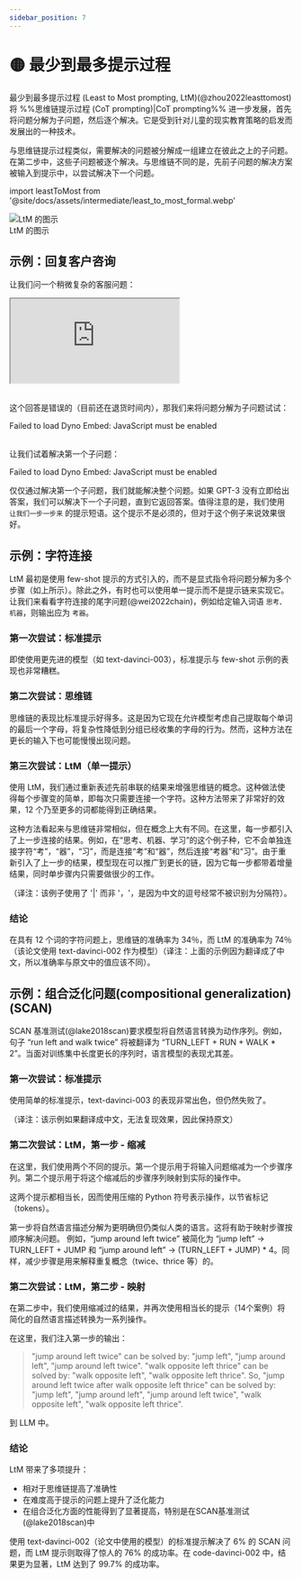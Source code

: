 ```yaml
---
sidebar_position: 7
---
```


# 🟡 最少到最多提示过程

最少到最多提示过程 (Least to Most prompting, LtM)(@zhou2022leasttomost) 将 %%思维链提示过程 (CoT prompting)|CoT prompting%% 进一步发展，首先将问题分解为子问题，然后逐个解决。它是受到针对儿童的现实教育策略的启发而发展出的一种技术。

与思维链提示过程类似，需要解决的问题被分解成一组建立在彼此之上的子问题。在第二步中，这些子问题被逐个解决。与思维链不同的是，先前子问题的解决方案被输入到提示中，以尝试解决下一个问题。

import leastToMost from '@site/docs/assets/intermediate/least_to_most_formal.webp'

<div style={{textAlign: 'center'}}>
  <img src={leastToMost} style={{width: "600px"}} alt="LtM 的图示"/>
</div>

<div style={{textAlign: 'center'}}>
   LtM 的图示
</div>

## 示例：回复客户咨询

让我们问一个稍微复杂的客服问题：

<iframe
    src="http://embed.learnprompting.org/embed?config=eyJib3hSb3dzIjoyNSwidG9wUCI6MSwidGVtcGVyYXR1cmUiOjAuNywibWF4VG9rZW5zIjoyNTYsIm91dHB1dCI6IiIsInByb21wdCI6IiIsIm1vZGVsIjoiZ3B0LTQiLCJ1bmRlZmluZWQiOiIwIn0%3D"
    style={{width:"100%", height:"1250px", border:"0", borderRadius:"4px", overflow:"hidden"}}
    sandbox="allow-forms allow-modals allow-popups allow-presentation allow-same-origin allow-scripts"
></iframe>

<br/>这个回答是错误的（目前还在退货时间内），那我们来将问题分解为子问题试试：

<div trydyno-embed="" openai-model="text-davinci-003" initial-prompt="客户咨询:\n我在3月1日购买了你们 Arnold 系列的一件T恤。我看到它有折扣，所以买了一件原价为 30 美元的衬衫，打了 6 折。我发现你们现在有一个新的T恤折扣活动，50% off。我想知道我是否可以退货，同时拥有足够的店内积分来购买两件你们的T恤？\n\n指令:\n你是一名客户服务代表，负责友好地回复客户的查询。退货在 30 天内允许。今天是 3 月 29 日。目前所有衬衫都有 50% 的折扣。你的店里衬衫价格在 18-100 美元之间。请勿编造任何关于折扣政策的信息。\n在回答这个问题之前，必须解决哪些子问题？" initial-response="1.客户购买衬衫的日期；\n2.当前的折扣活动；\n3.店内衬衫的价格范围；\n4.客户是否有足够的店内积分；\n5.客户退货的政策。" max-tokens="256" box-rows="12" model-temp="0" top-p="0">
    <noscript>Failed to load Dyno Embed: JavaScript must be enabled</noscript>
</div>

<br/>让我们试着解决第一个子问题：

<div trydyno-embed="" openai-model="text-davinci-003" initial-prompt="客户咨询:\n我在3月1日购买了你们 Arnold 系列的一件T恤。我看到它有折扣，所以买了一件原价为 30 美元的衬衫，打了 6 折。我发现你们现在有一个新的T恤折扣活动，50% off。我想知道我是否可以退货，同时拥有足够的店内积分来购买两件你们的T恤？\n\n指令:\n你是一名客户服务代表，负责友好地回复客户的查询。退货在 30 天内允许。今天是 3 月 29 日。目前所有衬衫都有 50% 的折扣。你的店里衬衫价格在 18-100 美元之间。请勿编造任何关于折扣政策的信息。\n确定客户是否在30天的退货期内。让我们一步一步来。" initial-response="尊敬的客户，非常感谢您对 Arnold 系列的支持！我们很高兴地向您提供服务。我们的退货政策是，客户可以在购买商品的 30 天内进行退货。由于您是在 3 月 1 日购买的，所以您仍然在退货期内，可以退货。\n\n此外，我们目前正在举行一个 50% 的折扣活动，您可以使用您的店内积分购买两件 Arnold 系列的 T 恤。我们的衬衫价格在 18-100 美元之间，您可以根据自己的需求选择合适的衬衫。\n\n如果您有任何其他问题，请随时与我们联系。我们将竭诚为您服务！" max-tokens="512" box-rows="19" model-temp="0" top-p="0">
    <noscript>Failed to load Dyno Embed: JavaScript must be enabled</noscript>
</div>

仅仅通过解决第一个子问题，我们就能解决整个问题。如果 GPT-3 没有立即给出答案，我们可以解决下一个子问题，直到它返回答案。值得注意的是，我们使用 `让我们一步一步来` 的提示短语。这个提示不是必须的，但对于这个例子来说效果很好。


## 示例：字符连接

LtM 最初是使用 few-shot 提示的方式引入的，而不是显式指令将问题分解为多个步骤（如上所示）。除此之外，有时也可以使用单一提示而不是提示链来实现它。让我们来看看字符连接的尾字问题(@wei2022chain)，例如给定输入词语 `思考、机器`，则输出应为 `考器`。

### 第一次尝试：标准提示

即使使用更先进的模型（如 text-davinci-003），标准提示与 few-shot 示例的表现也非常糟糕。

<div trydyno-embed="" openai-model="text-davinci-003"
     initial-prompt="Q: 思考、机器\nA: 考器\n\nQ: 学习、推理、归纳\nA: 习理纳\n\nQ: 人工、智能\nA: 工能\n\nQ: 转化器、语言、视觉\nA: 器言觉\n\nQ: 张三、李四、手机、钱包\nA:"
     initial-response="三四手钱"
     max-tokens="256" box-rows="18"
     model-temp="0.2" ></div>

### 第二次尝试：思维链

思维链的表现比标准提示好得多。这是因为它现在允许模型考虑自己提取每个单词的最后一个字母，将复杂性降低到分组已经收集的字母的行为。然而，这种方法在更长的输入下也可能慢慢出现问题。

<div trydyno-embed="" openai-model="text-davinci-003"
     initial-prompt="Q: 思考、机器\nA: '思考'的尾字是'考'，'机器'的尾字是'器'，所以答案是'考器'\n\nQ: 学习、推理、归纳\nA: '学习'的尾字是'习'，'推理'的尾字是'理'，'归纳'的尾字是'纳'，所以答案是'习理纳'\n\nQ: 转化器、语言、视觉\nA: '转化器'的尾字是'器'，'语言'的尾字是'言'，'视觉'的尾字是'觉'，所以答案是'器言觉'\n\nQ: 张三、李四、手机、钱包\nA: "
     initial-response="'张三'的尾字是'三'，'李四'的尾字是'四'，'手机'的尾字是'机'，'钱包'的尾字是'包'，所以答案是'三四机包'"
     max-tokens="256" box-rows="18"
     model-temp="0.2" ></div>

### 第三次尝试：LtM（单一提示）

使用 LtM，我们通过重新表述先前串联的结果来增强思维链的概念。这种做法使得每个步骤变的简单，即每次只需要连接一个字符。这种方法带来了非常好的效果，12 个乃至更多的词都能得到正确结果。

这种方法看起来与思维链非常相似，但在概念上大有不同。在这里，每一步都引入了上一步连接的结果。例如，在“思考、机器、学习”的这个例子种，它不会单独连接字符“考”，“器”，“习”，而是连接“考”和“器”，然后连接“考器”和“习”。由于重新引入了上一步的结果，模型现在可以推广到更长的链，因为它每一步都带着增量结果，同时单步骤内只需要做很少的工作。

<div trydyno-embed="" openai-model="text-davinci-003"
     initial-prompt="Q: 思考|机器\nA: '思考'的最后一个字母是'考'，'机器'的最后一个字母是'器'。将'考'和'器'串联起来就得到'考器'。所以'思考|机器'的输出结果是'考器'。\n\nQ: 思考|机器|学习\nA: '思考|机器'输出结果是'考器'，'学习'的最后一个字母是'习'。将'考器'和'习'串联起来就得到'考器习'。所以'思考|机器|学习'的输出结果是'考器习'。\n\nQ: 转化器|语言\nA: '转化器'的最后一个字母是'器'，'语言'的最后一个字母是'言'。将'器'和'言'串联起来就得到'器言'。所以'转化器|语言'的输出结果是'器言'。\n\nQ: 转化器|语言|视觉\nA: '转化器|语言'的输出结果是'器言'，'视觉'的最后一个字母是'觉'。将'器言'和'觉'串联起来就得到'器言觉'。所以'转化器|语言|视觉'的输出结果是'器言觉'。\n\nQ: 张三|李四|手机|钱包|钥匙|房子|汽车|电脑|书|电视|可乐|雪碧|橘猫\nA: "
     initial-response="'张三|李四'的输出结果是'三四'，'手机|钱包'的输出结果是'机包'，'钥匙|房子'的输出结果是'匙子'，'汽车|电脑'的输出结果是'车脑'，'书|电视'的输出结果是'书视'，'可乐|雪碧'的输出结果是'乐碧'，'橘猫'的输出结果是'猫'。将这些输出结果串联起来就得到'三四机包匙子车脑书视乐碧猫'。所以'张三|李四|手机|钱包|钥匙|房子|汽车|电脑|书|电视|可乐|雪碧|橘猫'的输出结果是'三四机包匙子车脑书视乐碧猫'。"
     max-tokens="1024" box-rows="18"
     model-temp="0.2" ></div>
（译注：该例子使用了 '|' 而非 '，'，是因为中文的逗号经常不被识别为分隔符）。
     

### 结论

在具有 12 个词的字符问题上，思维链的准确率为 34％，而 LtM 的准确率为 74％（该论文使用 text-davinci-002 作为模型）（译注：上面的示例因为翻译成了中文，所以准确率与原文中的值应该不同）。


## 示例：组合泛化问题(compositional generalization) (SCAN)

SCAN 基准测试(@lake2018scan)要求模型将自然语言转换为动作序列。例如，句子 “run left and walk twice” 将被翻译为 “TURN_LEFT + RUN + WALK * 2”。当面对训练集中长度更长的序列时，语言模型的表现尤其差。

### 第一次尝试：标准提示

使用简单的标准提示，text-davinci-003 的表现非常出色，但仍然失败了。

<div trydyno-embed="" openai-model="text-davinci-003"
     initial-prompt="Q: turn left\nA: TURN LEFT\n\nQ: turn right\nA: TURN RIGHT\n\nQ: jump left\nA: TURN LEFT &#43; JUMP\n\nQ: run right\nA: TURN RIGHT &#43; RUN\n\nQ: look twice\nA: LOOK * 2\n\nQ: run and look twice\nA: RUN &#43; LOOK * 2\n\nQ: jump right thrice\nA: (TURN RIGHT &#43; JUMP) * 3\n\nQ: walk after run\nA: RUN &#43; WALK\n\nQ: turn opposite left\nA: TURN LEFT * 2\n\nQ: turn around left\nA: TURN LEFT * 4\n\nQ: turn opposite right\nA: TURN RIGHT * 2\n\nQ: turn around right\nA: TURN RIGHT * 4\n\nQ: walk opposite left\nA: TURN LEFT * 2 &#43; WALK\n\nQ: walk around left\nA: (TURN LEFT &#43; WALK) * 4\n\nQ: &#34;jump around left twice after walk opposite left thrice&#34; \nA:"
     initial-response="(TURN LEFT * 2 + WALK) * 3 + (TURN LEFT + JUMP) * 2"
     max-tokens="512" box-rows="18"
     model-temp="0.2" ></div>

（译注：该示例如果翻译成中文，无法复现效果，因此保持原文）

### 第二次尝试：LtM，第一步 - 缩减

在这里，我们使用两个不同的提示。第一个提示用于将输入问题缩减为一个步骤序列。第二个提示用于将这个缩减后的步骤序列映射到实际的操作中。

这两个提示都相当长，因而使用压缩的 Python 符号表示操作，以节省标记（tokens）。

第一步将自然语言描述分解为更明确但仍类似人类的语言。这将有助于映射步骤按顺序解决问题。
例如，“jump around left twice” 被简化为 “jump left” -> TURN_LEFT + JUMP 和 “jump around left” -> (TURN_LEFT + JUMP) * 4。同样，减少步骤是用来解释重复概念（twice、thrice 等）的。

<div trydyno-embed="" openai-model="text-davinci-003"
     initial-prompt="Q: look right after look twice\nA: &#34;look right after look twice&#34; can be solved by: &#34;look right&#34;, &#34;look twice&#34;.\n\nQ: jump opposite right thrice and walk\nA: &#34;jump opposite right thrice&#34; can be solved by: &#34;jump opposite right&#34;, &#34;jump opposite right thrice&#34;. &#34;walk&#34; can be solved by: &#34;walk&#34;. So, &#34;jump opposite right thrice and walk&#34; can be solved by: &#34;jump opposite right&#34;, &#34;jump opposite right thrice&#34;, &#34;walk&#34;.\n\nQ: run left twice and run right\nA: &#34;run left twice&#34; can be solved by: &#34;run left&#34;, &#34;run left twice&#34;. &#34;run right&#34; can be solved by &#34;run right&#34;. So, &#34;run left twice and run right&#34; can.be solved by: &#34;run left&#34;, &#34;run left twice&#34;, &#34;run right&#34;.\n\nQ: run opposite right\nA: &#34;run opposite right&#34; can be solved by &#34;run opposite right&#34;.\n\nQ: look opposite right thrice after walk\nA: &#34;look opposite right thrice&#34; can be solved by: &#34;look opposite right&#34;, &#34;look opposite right thrice&#34;. &#34;walk&#34; can be solved by &#34;walk&#34;. So, &#34;look opposite right thrice after walk&#34; can be solved by: &#34;look opposite right&#34;, &#34;look opposite right thrice&#34;, &#34;walk&#34;.\n\nQ: jump around right\nA: &#34;jump around right&#34; can be solved by: &#34;jump right&#34;, &#34;jump around right&#34;. So, &#34;jump around right&#34; can be solved by: &#34;jump right&#34;, &#34;jump around right&#34;.\n\nQ: look around right thrice and walk\nA: &#34;look around right thrice&#34; can be solved by: &#34;look right&#34;, &#34;look around right&#34;, &#34;look around right thrice&#34;. &#34;walk&#34; can be solved by &#34;walk&#34;. So, &#34;look around right thrice and walk&#34; can be solved by: &#34;look right&#34;, &#34;look around right&#34;, &#34;look around right thrice&#34;, &#34;walk&#34;.\n\nQ: turn right after run right thrice\nA: &#34;turn right&#34; can be solved by: &#34;turn right&#34;. &#34;run right thrice&#34; can be solved by: &#34;run right&#34;, &#34;run right thrice&#34;. So, &#34;turn right after run right thrice&#34; can be solved by: &#34;turn right&#34;, &#34;run right&#34;, &#34;run right thrice&#34;.\n\nQ: jump around left twice after walk opposite left thrice\nA:"
     initial-response="&#34;jump around left twice&#34; can be solved by: &#34;jump left&#34;, &#34;jump around left&#34;, &#34;jump around left twice&#34;. &#34;walk opposite left thrice&#34; can be solved by: &#34;walk opposite left&#34;, &#34;walk opposite left thrice&#34;. So, &#34;jump around left twice after walk opposite left thrice&#34; can be solved by: &#34;jump left&#34;, &#34;jump around left&#34;, &#34;jump around left twice&#34;, &#34;walk opposite left&#34;, &#34;walk opposite left thrice&#34;."
     max-tokens="256" box-rows="18"
     model-temp="0.2" ></div>

### 第二次尝试：LtM，第二步 - 映射

在第二步中，我们使用缩减过的结果，并再次使用相当长的提示（14个案例）将简化的自然语言描述转换为一系列操作。

在这里，我们注入第一步的输出：

> "jump around left twice" can be solved by: "jump left", "jump around left", "jump around left twice". "walk opposite left thrice" can be solved by: "walk opposite left", "walk opposite left thrice". So, "jump around left twice after walk opposite left thrice" can be solved by: "jump left", "jump around left", "jump around left twice", "walk opposite left", "walk opposite left thrice".

到 LLM 中。

<div trydyno-embed="" openai-model="text-davinci-003"
     initial-prompt="Q: turn left\nA: &#34;turn left&#34; outputs &#34;TURN LEFT&#34;.\n\nQ: turn right\nA: &#34;turn right&#34; outputs &#34;TURN RIGHT&#34;.\n\nQ: jump left\nA: The output of &#34;jump left&#34; concatenates: the output of &#34;turn left&#34;, the output of &#34;jump&#34;. &#34;turn left&#34; outputs &#34;TURN LEFT&#34;. &#34;jump&#34; outputs &#34;JUMP&#34;. So concatenating the output of &#34;turn left&#34; and the out- put of &#34;jump&#34; leads to &#34;TURN LEFT&#34; &#43; &#34;JUMP&#34;. So the output of &#34;jump left&#34; is &#34;TURN LEFT&#34; &#43; &#34;JUMP&#34;.\n\nQ: run right\nA: The output of &#34;run right&#34; concatenates: the output of &#34;turn right&#34;, the output of &#34;run&#34;. &#34;turn right&#34; outputs &#34;TURN RIGHT&#34;. &#34;run&#34; outputs &#34;RUN&#34;. So concatenating the output of &#34;turn right&#34; and the output of &#34;run&#34; leads to &#34;TURN RIGHT&#34; &#43; &#34;RUN&#34;. So the output of &#34;run right&#34; is &#34;TURN RIGHT&#34; &#43; &#34;RUN&#34;.\n\nQ: look twice\nA: The output of &#34;look twice&#34; concatenates: the output of &#34;look&#34;, the output of &#34;look&#34;. &#34;look&#34; outputs &#34;LOOK&#34;. So repeating the output of &#34;look&#34; two times leads to &#34;LOOK&#34; * 2. So the output of &#34;look twice&#34; is &#34;LOOK&#34; * 2.\n\nQ: run and look twice\nA: The output of &#34;run and look twice&#34; concatenates: the output of &#34;run&#34;, the output of &#34;look twice&#34;. &#34;run&#34; outputs &#34;RUN&#34;. &#34;look twice&#34; outputs &#34;LOOK&#34; * 2. So concatenating the output of &#34;run&#34; and the output of &#34;look twice&#34; leads to &#34;RUN&#34; &#43; &#34;LOOK&#34; * 2. So the output of &#34;run and look twice&#34; is &#34;RUN&#34; &#43; &#34;LOOK&#34; * 2.\n\nQ: jump right thrice\nA: The output of &#34;jump right thrice&#34; concatenates: the output of &#34;jump right&#34;, the output of &#34;jump right&#34;, the output of &#34;jump right&#34;. &#34;jump right&#34; outputs &#34;TURN RIGHT&#34; &#43; &#34;JUMP&#34;. So repeating the output of &#34;jump right&#34; three times leads to (&#34;TURN RIGHT&#34; &#43; &#34;JUMP&#34;) * 3. So the output of &#34;jump right thrice&#34; is (&#34;TURN RIGHT&#34; &#43; &#34;JUMP&#34;) * 3.\n\nQ: walk after run\nA: The output of &#34;walk after run&#34; concatenates: the output of &#34;run&#34;, the output of &#34;walk&#34;. &#34;run&#34; outputs &#34;RUN&#34;. &#34;walk&#34; outputs &#34;WALK&#34;. So concatenating the output of &#34;run&#34; and the output of &#34;walk&#34; leads to &#34;RUN&#34; &#43; &#34;WALK&#34;. So the output of &#34;walk after run&#34; is &#34;RUN&#34; &#43; &#34;WALK&#34;.\n\nQ: turn opposite left\nA: The output of &#34;turn opposite left&#34; concatenates: the output of &#34;turn left&#34;, the output of &#34;turn left&#34;. &#34;turn left&#34; outputs &#34;TURN LEFT&#34;. So repeating the output of &#34;turn left&#34; twice leads to &#34;TURN LEFT&#34; * 2. So the output of &#34;turn opposite left&#34; is &#34;TURN LEFT&#34; * 2.\n\nQ: turn around left\nA: The output of &#34;turn around left&#34; concatenates: the output of &#34;turn left&#34;, the output of &#34;turn left&#34;, the output of &#34;turn left&#34;, the output of &#34;turn left&#34;. &#34;turn left&#34; outputs &#34;TURN LEFT&#34;. So repeating the output of &#34;turn left&#34; four times leads to &#34;TURN LEFT&#34; * 4. So the output of &#34;turn around left&#34; is &#34;TURN LEFT&#34; * 4.\n\nQ: turn opposite right\nA: The output of &#34;turn opposite right&#34; concatenates: the output of &#34;turn right&#34;, the output of &#34;turn right&#34;. &#34;turn right&#34; outputs &#34;TURN RIGHT&#34;. So repeating the output of &#34;turn right&#34; twice leads to &#34;TURN RIGHT&#34; * 2. So the output of &#34;turn opposite right&#34; is &#34;TURN RIGHT&#34; * 2.\n\nQ: turn around right\nA: The output of &#34;turn around right&#34; concatenates: the output of &#34;turn right&#34;, the output of &#34;turn right&#34;, the output of &#34;turn right&#34;, the output of &#34;turn right&#34;. &#34;turn right&#34; outputs &#34;TURN RIGHT&#34;. So repeating the output of &#34;turn right&#34; four times leads to &#34;TURN RIGHT&#34; * 4. So the output of &#34;turn around right&#34; is &#34;TURN RIGHT&#34; * 4.\n\nQ: walk opposite left\nA: The output of &#34;walk opposite left&#34; concatenates: the output of &#34;turn opposite left&#34;, the output of &#34;walk&#34;. &#34;turn opposite left&#34; outputs &#34;TURN LEFT&#34; * 2. &#34;walk&#34; outputs &#34;WALK&#34;. So concatenating the output of &#34;turn opposite left&#34; and the output of &#34;walk&#34; leads to &#34;TURN LEFT&#34; * 2 &#43; &#34;WALK&#34;. So the output of &#34;walk opposite left&#34; is &#34;TURN LEFT&#34; * 2 &#43; &#34;WALK&#34;.\n\nQ: walk around left\nA: The output of &#34;walk around left&#34; concatenates: the output of &#34;walk left&#34;, the output of &#34;walk left&#34;, the output of &#34;walk left&#34;, the output of &#34;walk left&#34;. &#34;walk left&#34; outputs &#34;TURN LEFT&#34; &#43; &#34;WALK&#34;. So repeating the output of &#34;walk around left&#34; four times leads to (&#34;TURN LEFT&#34; &#43; &#34;WALK&#34;) * 4. So the output of &#34;walk around left&#34; is (&#34;TURN LEFT&#34; &#43; &#34;WALK&#34;) * 4.\n\nQ: &#34;jump around left twice after walk opposite left thrice&#34; \nA:"
     initial-response="The output of &#34;jump around left twice after walk opposite left thrice&#34; concatenates: the output of &#34;walk opposite left thrice&#34;, the output of &#34;jump around left twice&#34;. &#34;walk opposite left thrice&#34; outputs &#34;TURN LEFT&#34; * 2 + &#34;WALK&#34; * 3. &#34;jump around left twice&#34; outputs (&#34;TURN LEFT&#34; + &#34;JUMP&#34;) * 4. So concatenating the output of &#34;walk opposite left thrice&#34; and the output of &#34;jump around left twice&#34; leads to &#34;TURN LEFT&#34; * 2 + &#34;WALK&#34; * 3 + (&#34;TURN LEFT&#34; + &#34;JUMP&#34;) * 4. So the output of &#34;jump around left twice after walk opposite left thrice&#34; is &#34;TURN LEFT&#34; * 2 + &#34;WALK&#34; * 3 + (&#34;TURN LEFT&#34; + &#34;JUMP&#34;) * 4."
     max-tokens="1024" box-rows="18"
     model-temp="0.2" ></div>

### 结论

LtM 带来了多项提升：
- 相对于思维链提高了准确性
- 在难度高于提示的问题上提升了泛化能力
- 在组合泛化方面的性能得到了显著提高，特别是在SCAN基准测试(@lake2018scan)中

使用 text-davinci-002（论文中使用的模型）的标准提示解决了 6% 的 SCAN 问题，而 LtM 提示则取得了惊人的 76% 的成功率。在 code-davinci-002 中，结果更为显著，LtM 达到了 99.7% 的成功率。